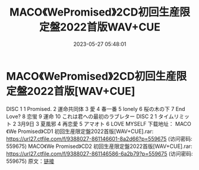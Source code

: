 ﻿---
title: MACO《WePromised》2CD初回生産限定盤2022首版WAV+CUE
date: 2023-05-27 05:48:01
categories: WAV车载音乐、镜像
tags: 华语中文
---
# MACO《WePromised》2CD初回生産限定盤2022首版[WAV+CUE]

DISC 1
1 Promised.
2 運命共同体
3 愛
4 春一番
5 lonely
6 桜の木の下
7 End Love?
8 恋蛍
9 運命
10 これは君への最初のラブレター
DISC 2
1 タイムリミット
2 3月9日
3 夏風邪
4 再恋愛
5 アマオト
6 LOVE MYSELF
下载地址：
MACO《We Promised》CD1 初回生産限定盤2022首版[WAV+CUE].rar: https://url27.ctfile.com/f/9388027-861146601-8a2d66?p=559675
(访问密码: 559675)
MACO《We Promised》CD2 初回生産限定盤2022首版[WAV+CUE].rar: https://url27.ctfile.com/f/9388027-861146586-6a2b79?p=559675
(访问密码: 559675)
原文：[链接](https://blog.sina.com.cn/s/blog_1647c7e7601031220.html)